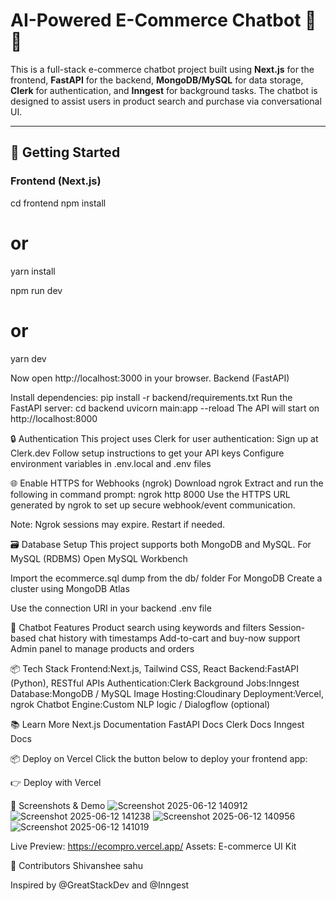 # AI-Powered E-Commerce Chatbot 💬🛒

This is a full-stack e-commerce chatbot project built using **Next.js** for the frontend, **FastAPI** for the backend, **MongoDB/MySQL** for data storage, **Clerk** for authentication, and **Inngest** for background tasks. The chatbot is designed to assist users in product search and purchase via conversational UI.

---

## 🚀 Getting Started

### Frontend (Next.js)

cd frontend
npm install
# or
yarn install

npm run dev
# or
yarn dev

Now open http://localhost:3000 in your browser.
Backend (FastAPI)

Install dependencies:
pip install -r backend/requirements.txt
Run the FastAPI server:
cd backend
uvicorn main:app --reload
The API will start on http://localhost:8000


🔒 Authentication
This project uses Clerk for user authentication:
Sign up at Clerk.dev
Follow setup instructions to get your API keys
Configure environment variables in .env.local and .env files

🌐 Enable HTTPS for Webhooks (ngrok)
Download ngrok
Extract and run the following in command prompt:
ngrok http 8000
Use the HTTPS URL generated by ngrok to set up secure webhook/event communication.

Note: Ngrok sessions may expire. Restart if needed.

🗃️ Database Setup
This project supports both MongoDB and MySQL.
For MySQL (RDBMS)
Open MySQL Workbench

Import the ecommerce.sql dump from the db/ folder
For MongoDB
Create a cluster using MongoDB Atlas

Use the connection URI in your backend .env file

🤖 Chatbot Features
Product search using keywords and filters
Session-based chat history with timestamps
Add-to-cart and buy-now support
Admin panel to manage products and orders

📦 Tech Stack
Frontend:Next.js, Tailwind CSS, React
Backend:FastAPI (Python), RESTful APIs
Authentication:Clerk
Background Jobs:Inngest
Database:MongoDB / MySQL
Image Hosting:Cloudinary
Deployment:Vercel, ngrok
Chatbot Engine:Custom NLP logic / Dialogflow (optional)

📚 Learn More
Next.js Documentation
FastAPI Docs
Clerk Docs
Inngest Docs

📦 Deploy on Vercel
Click the button below to deploy your frontend app:

👉 Deploy with Vercel


📸 Screenshots & Demo
![Screenshot 2025-06-12 140912](https://github.com/user-attachments/assets/afce5040-7d0d-4502-a45e-2d57d665d5bc)
![Screenshot 2025-06-12 141238](https://github.com/user-attachments/assets/4da7b5f5-1caf-4279-9e2f-fd44335c9c67)
![Screenshot 2025-06-12 140956](https://github.com/user-attachments/assets/3eb7d094-f88b-4c07-bae6-7ffe72343612)
![Screenshot 2025-06-12 141019](https://github.com/user-attachments/assets/ccfd236e-6004-4b4c-aebf-c7c4b03b1549)


Live Preview: https://ecompro.vercel.app/
Assets: E-commerce UI Kit

👥 Contributors
Shivanshee sahu

Inspired by @GreatStackDev and @Inngest

